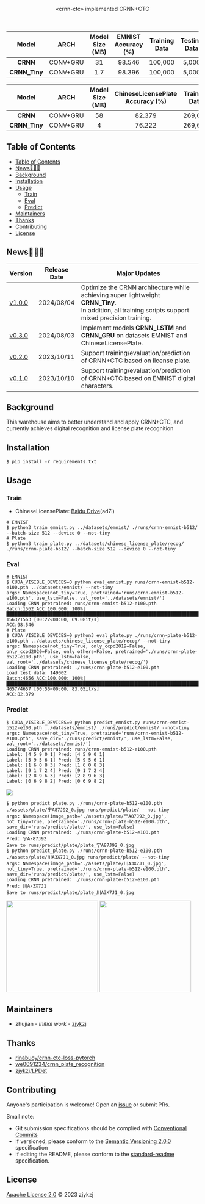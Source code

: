 <!-- <div align="right">
  Language:
    🇺🇸
  <a title="Chinese" href="./README.zh-CN.md">🇨🇳</a>
</div> -->

<div align="center"><a title="" href="https://github.com/zjykzj/crnn-ctc"><img align="center" src="assets/icons/crnn-ctc.svg" alt=""></a></div>

<p align="center">
  «crnn-ctc» implemented CRNN+CTC
<br>
<br>
  <a href="https://github.com/RichardLitt/standard-readme"><img src="https://img.shields.io/badge/standard--readme-OK-green.svg?style=flat-square" alt=""></a>
  <a href="https://conventionalcommits.org"><img src="https://img.shields.io/badge/Conventional%20Commits-1.0.0-yellow.svg" alt=""></a>
  <a href="http://commitizen.github.io/cz-cli/"><img src="https://img.shields.io/badge/commitizen-friendly-brightgreen.svg" alt=""></a>
</p>

|   **Model**   | **ARCH** | **Model Size (MB)** | **EMNIST Accuracy (%)** | **Training Data** | **Testing Data** |
|:-------------:|:--------:|:-------------------:|:-----------------------:|:-----------------:|:----------------:|
|   **CRNN**    | CONV+GRU |         31          |         98.546          |      100,000      |      5,000       |
| **CRNN_Tiny** | CONV+GRU |         1.7         |         98.396          |      100,000      |      5,000       |

|   **Model**   | **ARCH** | **Model Size (MB)** | **ChineseLicensePlate Accuracy (%)** | **Training Data** | **Testing Data** |
|:-------------:|:--------:|:-------------------:|:------------------------------------:|:-----------------:|:----------------:|
|   **CRNN**    | CONV+GRU |         58          |                82.379                |      269,621      |     149,002      |
| **CRNN_Tiny** | CONV+GRU |          4          |                76.222                |      269,621      |     149,002      |

## Table of Contents

- [Table of Contents](#table-of-contents)
- [News🚀🚀🚀](#news)
- [Background](#background)
- [Installation](#installation)
- [Usage](#usage)
  - [Train](#train)
  - [Eval](#eval)
  - [Predict](#predict)
- [Maintainers](#maintainers)
- [Thanks](#thanks)
- [Contributing](#contributing)
- [License](#license)

## News🚀🚀🚀

| Version                                                          | Release Date | Major Updates                                                                                                                                                 |
|------------------------------------------------------------------|--------------|---------------------------------------------------------------------------------------------------------------------------------------------------------------|
| [v1.0.0](https://github.com/zjykzj/crnn-ctc/releases/tag/v1.0.0) | 2024/08/04   | Optimize the CRNN architecture while achieving super lightweight **CRNN_Tiny**. <br>In addition, all training scripts support mixed precision training. |
| [v0.3.0](https://github.com/zjykzj/crnn-ctc/releases/tag/v0.3.0) | 2024/08/03   | Implement models **CRNN_LSTM** and **CRNN_GRU** on datasets EMNIST and ChineseLicensePlate.                                                                           |
| [v0.2.0](https://github.com/zjykzj/crnn-ctc/releases/tag/v0.2.0) | 2023/10/11   | Support training/evaluation/prediction of CRNN+CTC based on license plate.                                                                                    |
| [v0.1.0](https://github.com/zjykzj/crnn-ctc/releases/tag/v0.1.0) | 2023/10/10   | Support training/evaluation/prediction of CRNN+CTC based on EMNIST digital characters.                                                                        |

## Background

This warehouse aims to better understand and apply CRNN+CTC, and currently achieves digital recognition and license plate recognition

## Installation

```shell
$ pip install -r requirements.txt
```

## Usage

### Train

* ChineseLicensePlate: [Baidu Drive](https://pan.baidu.com/s/1fQh0E9c6Z4satvrEthKevg)(ad7l)

```shell
# EMNIST
$ python3 train_emnist.py ../datasets/emnist/ ./runs/crnn-emnist-b512/ --batch-size 512 --device 0 --not-tiny
# Plate
$ python3 train_plate.py ../datasets/chinese_license_plate/recog/ ./runs/crnn-plate-b512/ --batch-size 512 --device 0 --not-tiny
```

### Eval

```shell
# EMNIST
$ CUDA_VISIBLE_DEVICES=0 python eval_emnist.py runs/crnn-emnist-b512-e100.pth ../datasets/emnist/ --not-tiny
args: Namespace(not_tiny=True, pretrained='runs/crnn-emnist-b512-e100.pth', use_lstm=False, val_root='../datasets/emnist/')
Loading CRNN pretrained: runs/crnn-emnist-b512-e100.pth
Batch:1562 ACC:100.000: 100%|███████████████████████████████████████████████████████████████████████████████████████████████████| 1563/1563 [00:22<00:00, 69.08it/s]
ACC:98.546
# Plate
$ CUDA_VISIBLE_DEVICES=0 python3 eval_plate.py ./runs/crnn-plate-b512-e100.pth ../datasets/chinese_license_plate/recog/ --not-tiny
args: Namespace(not_tiny=True, only_ccpd2019=False, only_ccpd2020=False, only_others=False, pretrained='./runs/crnn-plate-b512-e100.pth', use_lstm=False, val_root='../datasets/chinese_license_plate/recog/')
Loading CRNN pretrained: ./runs/crnn-plate-b512-e100.pth
Load test data: 149002
Batch:4656 ACC:100.000: 100%|███████████████████████████████████████████████████████████████████████████████████████████████████| 4657/4657 [00:56<00:00, 83.05it/s]
ACC:82.379
```

### Predict

```shell
$ CUDA_VISIBLE_DEVICES=0 python predict_emnist.py runs/crnn-emnist-b512-e100.pth ../datasets/emnist/ ./runs/predict/emnist/ --not-tiny
args: Namespace(not_tiny=True, pretrained='runs/crnn-emnist-b512-e100.pth', save_dir='./runs/predict/emnist/', use_lstm=False, val_root='../datasets/emnist/')
Loading CRNN pretrained: runs/crnn-emnist-b512-e100.pth
Label: [4 5 9 0 1] Pred: [4 5 9 0 1]
Label: [5 9 5 6 1] Pred: [5 9 5 6 1]
Label: [1 6 0 8 3] Pred: [1 6 0 8 3]
Label: [9 1 7 2 4] Pred: [9 1 7 2 4]
Label: [2 8 9 6 3] Pred: [2 8 9 6 3]
Label: [0 6 9 8 2] Pred: [0 6 9 8 2]
```

![](assets/predict/emnist/predict_emnist.jpg)

```shell
$ python predict_plate.py ./runs/crnn-plate-b512-e100.pth ./assets/plate/宁A87J92_0.jpg runs/predict/plate/ --not-tiny
args: Namespace(image_path='./assets/plate/宁A87J92_0.jpg', not_tiny=True, pretrained='./runs/crnn-plate-b512-e100.pth', save_dir='runs/predict/plate/', use_lstm=False)
Loading CRNN pretrained: ./runs/crnn-plate-b512-e100.pth
Pred: 宁A·87J92
Save to runs/predict/plate/plate_宁A87J92_0.jpg
$ python predict_plate.py ./runs/crnn-plate-b512-e100.pth ./assets/plate/川A3X7J1_0.jpg runs/predict/plate/ --not-tiny
args: Namespace(image_path='./assets/plate/川A3X7J1_0.jpg', not_tiny=True, pretrained='./runs/crnn-plate-b512-e100.pth', save_dir='runs/predict/plate/', use_lstm=False)
Loading CRNN pretrained: ./runs/crnn-plate-b512-e100.pth
Pred: 川A·3X7J1
Save to runs/predict/plate/plate_川A3X7J1_0.jpg
```

<p align="left"><img src="assets/predict/plate/plate_宁A87J92_0.jpg" height="240"\>  <img src="assets/predict/plate/plate_川A3X7J1_0.jpg" height="240"\></p>

## Maintainers

* zhujian - *Initial work* - [zjykzj](https://github.com/zjykzj)

## Thanks

* [rinabuoy/crnn-ctc-loss-pytorch](https://github.com/rinabuoy/crnn-ctc-loss-pytorch.git)
* [we0091234/crnn_plate_recognition](https://github.com/we0091234/crnn_plate_recognition.git)
* [zjykzj/LPDet](https://github.com/zjykzj/LPDet)

## Contributing

Anyone's participation is welcome! Open an [issue](https://github.com/zjykzj/crnn-ctc/issues) or submit PRs.

Small note:

* Git submission specifications should be complied
  with [Conventional Commits](https://www.conventionalcommits.org/en/v1.0.0-beta.4/)
* If versioned, please conform to the [Semantic Versioning 2.0.0](https://semver.org) specification
* If editing the README, please conform to the [standard-readme](https://github.com/RichardLitt/standard-readme)
  specification.

## License

[Apache License 2.0](LICENSE) © 2023 zjykzj